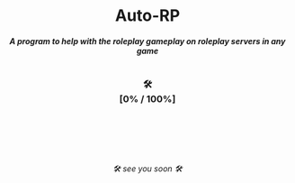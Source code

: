 <h1 align="center">Auto-RP</a>
<h5 align="center">A program to help with the roleplay gameplay on roleplay servers in any game</a>  
<br><br>
<h3 align="center">🛠️<br>[0% / 100%]</h3>
<br><br>
<br><br>
<h6 align="center">🛠️ see you soon 🛠️</h6>

